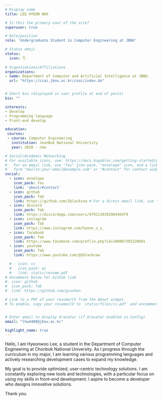 ```yaml
---
# Display name
title: LEE HYEON WOO

# Is this the primary user of the site?
superuser: true

# Role/position
role: 'Undergraduate Student in Computer Engineering at JBNU'

# Status emoji
status:
  icon: 🖐️
 
# Organizations/Affiliations
organizations:
- name: Department of Computer and Artificial Intelligence at JBNU.
  url: "https://csai.jbnu.ac.kr/csai/index.do"


# Short bio (displayed in user profile at end of posts)
bio: ""

interests:
- Develop
- Programming language
- Front-end develop

education:
 courses:
 - course: Computer Engineering
   institution: JeonBuk National University
   year: 2020 - now

# Social/Academic Networking
# For available icons, see: https://docs.hugoblox.com/getting-started/page-builder/#icons
#   For an email link, use "fas" icon pack, "envelope" icon, and a link in the
#   form "mailto:your-email@example.com" or "#contact" for contact widget.
social:
  - icon: envelope
    icon_pack: fas
    link: 'about/#contact'
  - icon: github
    icon_pack: fab
    link: https://github.com/2blackcow # For a direct email link, use "mailto:test@example.org".
  - icon: discord
    icon_pack: fab
    link: https://discordapp.com/users/479213039296446479
  - icon: instagram
    icon_pack: fab
    link: https://www.instagram.com/hyeon_u_u_
  - icon: facebook
    icon_pack: fab
    link: https://www.facebook.com/profile.php?id=100007395220691
  - icon: youtube
    icon_pack: fab
    link: https://www.youtube.com/@2blackcow

  # - icon: cv
  #   icon_pack: ai
  #   link: static/resume.pdf
# Uncomment below for Github link
#- icon: github
#  icon_pack: fab
#  link: https://github.com/gcushen

# Link to a PDF of your resume/CV from the About widget.
# To enable, copy your resume/CV to `static/files/cv.pdf` and uncomment the lines below.


# Enter email to display Gravatar (if Gravatar enabled in Config)
email: "lhw4408@jbnu.ac.kr"

highlight_name: true
---
```


Hello, I am Hyeonwoo Lee, a student in the Department of Computer Engineering at Chonbuk National University. As I progress through the curriculum in my major, I am learning various programming languages and actively researching development cases to expand my knowledge.

My goal is to provide optimized, user-centric technology solutions. I am constantly exploring new tools and technologies, with a particular focus on using my skills in front-end development. I aspire to become a developer who designs innovative solutions.

Thank you.
